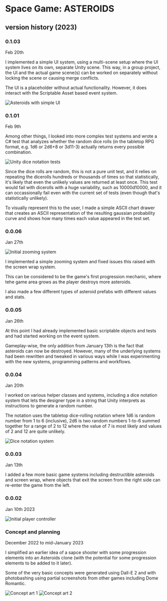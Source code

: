 # Space Game: ASTEROIDS
## version history (2023)

### 0.1.03
Feb 20th

I implemented a simple UI system, using a multi-scene setup where the UI system lives on its own, separate Unity scene. This way, in a group project, the UI and the actual game scene(s) can be worked on separately without locking the scene or causing merge conflicts. 

The UI is a placeholder without actual functionality. However, it does interact with the Scriptable Asset based event system. 

![Asteroids with simple UI](/./GitDocs/asteroids_v0103.png)


### 0.1.01
Feb 9th

Among other things, I looked into more complex test systems and wrote a C# test that analyzes whether the random dice rolls (in the tabletop RPG format, e.g. 1d6 or 2d6+8 or 3d11-3) actually returns every possible combination. 

![Unity dice notation tests](./GitDocs/unity_tests_thumbnail.png)

Since the dice rolls are random, this is not a pure unit test, and it relies on repeating the dicerolls hundreds or thousands of times so that statistically, it's likely that even the unlikely values are returned at least once. This test would fail with dicerolls with a huge variability, such as 10000d10000, and it can occassionally fail even with the current set of tests (even though that's statistically unlikely).

To visually represent this to the user, I made a simple ASCII chart drawer that creates an ASCII representation of the resulting gaussian probability curve and shows how many times each value appeared in the test set.



### 0.0.06
Jan 27th

![Initial zooming system](./GitDocs/asteroids_v0006.png)

I implemented a simple zooming system and fixed issues this raised with the screen wrap system. 

This can be considered to be the game's first progression mechanic, where tehe game area grows as the player destroys more asteroids. 

I also made a few different types of asteroid prefabs with different values and stats. 

### 0.0.05
Jan 26th

At this point I had already implemented basic scriptable objects and tests and had started working on the event system. 

Gameplay-wise, the only addition from January 13th is the fact that asteroids can now be destroyed. However, many of the underlying systems had been rewritten and tweaked in various ways while I was experimenting with the new systems, programming patterns and workflows. 


### 0.0.04
Jan 20th

I worked on various helper classes and systems, including a dice notation system that lets the designer type in a string that Unity interprets as instructions to generate a random number. 

The notation uses the tabletop dice-rolling notation where 1d6 is random number from 1 to 6 (inclusive), 2d6 is two random numbers 1-to-6 summed together for a range of 2 to 12 where the value of 7 is most likely and values of 2 and 12 are quite unlikely. 

![Dice notation system](./GitDocs/dicenotation_system.png)


### 0.0.03
Jan 13th

I added a few more basic game systems including destructible asteroids and screen wrap, where objects that exit the screen from the right side can re-enter the game from the left. 


### 0.0.02
Jan 10th 2023

![Initial player controller](./GitDocs/asteroids_v0.gif)


### Concept and planning
December 2022 to mid-January 2023

I simplified an earlier idea of a sapce shooter with some progression elements into an Asteroids clone (with the potential for some progression elements to be added to it later).

Some of the very basic concepts were generated using Dall-E 2 and with photobashing using partial screenshots from other games including Dome Romantic.

![Concept art 1](./GitDocs/prepro_ship.png)
![Concept art 2](./GitDocs/prepro_basic_look.png)